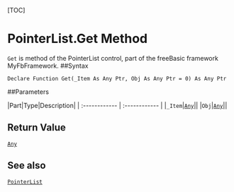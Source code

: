 [TOC]
# PointerList.Get Method

`Get` is method of the PointerList control, part of the freeBasic framework MyFbFramework.
##Syntax
```freeBasic
Declare Function Get(_Item As Any Ptr, Obj As Any Ptr = 0) As Any Ptr
```

##Parameters

|Part|Type|Description|
| :------------ | :------------ |
|`_Item`|[`Any`]("https://www.freebasic.net/wiki/KeyPgAny")||
|`Obj`|[`Any`]("https://www.freebasic.net/wiki/KeyPgAny")||

## Return Value
[`Any`]("https://www.freebasic.net/wiki/KeyPgAny")
## See also
[`PointerList`](PointerList.md)

